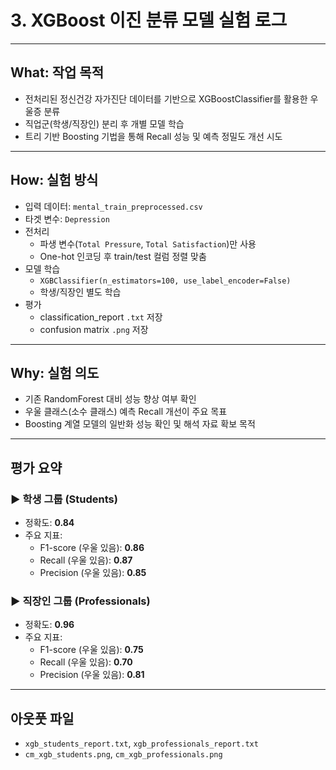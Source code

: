 # 3. XGBoost 이진 분류 모델 실험 로그

---

## What: 작업 목적

- 전처리된 정신건강 자가진단 데이터를 기반으로 XGBoostClassifier를 활용한 우울증 분류
- 직업군(학생/직장인) 분리 후 개별 모델 학습
- 트리 기반 Boosting 기법을 통해 Recall 성능 및 예측 정밀도 개선 시도

---

## How: 실험 방식

- 입력 데이터: `mental_train_preprocessed.csv`
- 타겟 변수: `Depression`
- 전처리
  - 파생 변수(`Total Pressure`, `Total Satisfaction`)만 사용
  - One-hot 인코딩 후 train/test 컬럼 정렬 맞춤
- 모델 학습
  - `XGBClassifier(n_estimators=100, use_label_encoder=False)`
  - 학생/직장인 별도 학습
- 평가
  - classification_report `.txt` 저장
  - confusion matrix `.png` 저장

---

## Why: 실험 의도

- 기존 RandomForest 대비 성능 향상 여부 확인
- 우울 클래스(소수 클래스) 예측 Recall 개선이 주요 목표
- Boosting 계열 모델의 일반화 성능 확인 및 해석 자료 확보 목적

---

## 평가 요약

### ▶ 학생 그룹 (Students)
- 정확도: **0.84**
- 주요 지표:
  - F1-score (우울 있음): **0.86**
  - Recall (우울 있음): **0.87**
  - Precision (우울 있음): **0.85**

### ▶ 직장인 그룹 (Professionals)
- 정확도: **0.96**
- 주요 지표:
  - F1-score (우울 있음): **0.75**
  - Recall (우울 있음): **0.70**
  - Precision (우울 있음): **0.81**

---

## 아웃풋 파일

- `xgb_students_report.txt`, `xgb_professionals_report.txt`
- `cm_xgb_students.png`, `cm_xgb_professionals.png`
